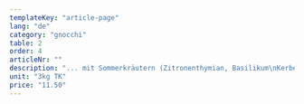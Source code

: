 ```yaml
---
templateKey: "article-page"
lang: "de"
category: "gnocchi"
table: 2
order: 4
articleNr: ""
description: "... mit Sommerkräutern (Zitronenthymian, Basilikum\nKerbel, Schnittlauch, Oregano, Lavendel, Majoran)"
unit: "3kg TK"
price: "11.50"
---
```



